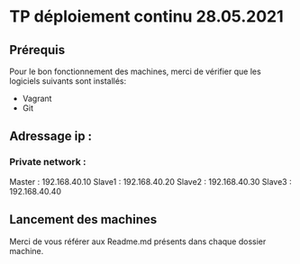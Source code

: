 # TP déploiement continu 28.05.2021

## Prérequis

Pour le bon fonctionnement des machines, merci de vérifier que les logiciels suivants sont installés: 

- Vagrant
- Git

## Adressage ip :
### Private network : 

Master : 192.168.40.10
Slave1 : 192.168.40.20
Slave2 : 192.168.40.30
Slave3 : 192.168.40.40

## Lancement des machines

Merci de vous référer aux Readme.md présents dans chaque dossier machine.